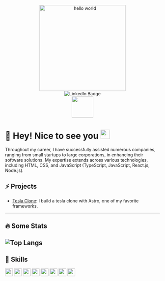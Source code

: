 <div id="header" align="center">
  <img width=280 src="https://media.giphy.com/media/Uaxj062PavgqZRhVkS/giphy.gif" alt="hello world" />
  <div id="badges">
    <img src="https://img.shields.io/badge/LinkedIn-blue?style=for-the-badge&logo=linkedin&logoColor=white" alt="LinkedIn Badge" />
  </div>
  <img width=70 src="https://komarev.com/ghpvc/?username=leoalipazaga&style=flat-square&color=blue" alt=""/>
</div>
<h1>
  👋 Hey! Nice to see you
  <img src="https://media.giphy.com/media/hvRJCLFzcasrR4ia7z/giphy.gif" width="30px"/>
</h1>
<p>
  Throughout my career, I have successfully assisted numerous companies, ranging from small startups to large corporations, in enhancing their software solutions. My expertise extends across various technologies, including HTML, CSS, and JavaScript (TypeScript, JavaScript, React.js, Node.js).
</p>
<h2>⚡️ Projects</h2>
<ul>
  <li><a href="https://astro-tesla-clone.netlify.app/">Tesla Clone</a>: I build a tesla clone with Astro, one  of my favorite frameworks.</li>
</ul>

---
  ## 🔥 Some Stats
  ![Top Langs](https://github-readme-stats.vercel.app/api/top-langs/?username=leoalipazaga&layout=compact&theme=vision-friendly-dark)
---

<h2>🚀 Skills</h2>
<div>
  <img src="https://img.shields.io/badge/JavaScript-F7DF1E?style=for-the-badge&logo=javascript&logoColor=black" height="25" />
  <img src="https://img.shields.io/badge/Typescript-20232A?style=for-the-badge&logo=typescript&logoColor=3178C6" height="25" />
  <img src="https://img.shields.io/badge/React-20232A?style=for-the-badge&logo=react&logoColor=61DAFB" height="25" />
  <img src="https://img.shields.io/badge/Astro-20232A?style=for-the-badge&logo=astro&logoColor=BC52EE" height="25" />
  <img src="https://img.shields.io/badge/Next-20232A?style=for-the-badge&logo=nextdotjs&logoColor=000000" height="25" />
  <img src="https://img.shields.io/badge/TailwindCSS-20232A?style=for-the-badge&logo=tailwindcss&logoColor=61DAFB" height="25" />
  <img src="https://img.shields.io/badge/ReactQuery-20232A?style=for-the-badge&logo=reactquery&logoColor=000000" height="25" />
  <img src="https://img.shields.io/badge/SWR-20232A?style=for-the-badge&logo=swr&logoColor=000000" height="25" />
</div>

<!--
**leoalipazaga/leoalipazaga** is a ✨ _special_ ✨ repository because its `README.md` (this file) appears on your GitHub profile.

Here are some ideas to get you started:

- 🔭 I’m currently working on ...
- 🌱 I’m currently learning ...
- 👯 I’m looking to collaborate on ...
- 🤔 I’m looking for help with ...
- 💬 Ask me about ...
- 📫 How to reach me: ...
- 😄 Pronouns: ...
- ⚡ Fun fact: ...
-->
